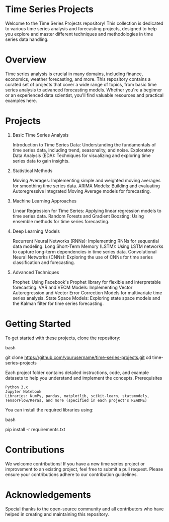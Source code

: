 # Time Series Projects

Welcome to the Time Series Projects repository! This collection is dedicated to various time series analysis and forecasting projects, designed to help you explore and master different techniques and methodologies in time series data handling.

# Overview

Time series analysis is crucial in many domains, including finance, economics, weather forecasting, and more. This repository contains a curated set of projects that cover a wide range of topics, from basic time series analysis to advanced forecasting models. Whether you're a beginner or an experienced data scientist, you'll find valuable resources and practical examples here.

# Projects
1. Basic Time Series Analysis

    Introduction to Time Series Data: Understanding the fundamentals of time series data, including trend, seasonality, and noise.
    Exploratory Data Analysis (EDA): Techniques for visualizing and exploring time series data to gain insights.

2. Statistical Methods

    Moving Averages: Implementing simple and weighted moving averages for smoothing time series data.
    ARIMA Models: Building and evaluating Autoregressive Integrated Moving Average models for forecasting.

3. Machine Learning Approaches

    Linear Regression for Time Series: Applying linear regression models to time series data.
    Random Forests and Gradient Boosting: Using ensemble methods for time series forecasting.

4. Deep Learning Models

    Recurrent Neural Networks (RNNs): Implementing RNNs for sequential data modeling.
    Long Short-Term Memory (LSTM): Using LSTM networks to capture long-term dependencies in time series data.
    Convolutional Neural Networks (CNNs): Exploring the use of CNNs for time series classification and forecasting.

5. Advanced Techniques

    Prophet: Using Facebook's Prophet library for flexible and interpretable forecasting.
    VAR and VECM Models: Implementing Vector Autoregression and Vector Error Correction Models for multivariate time series analysis.
    State Space Models: Exploring state space models and the Kalman filter for time series forecasting.


# Getting Started

To get started with these projects, clone the repository:

bash

git clone https://github.com/yourusername/time-series-projects.git
cd time-series-projects

Each project folder contains detailed instructions, code, and example datasets to help you understand and implement the concepts.
Prerequisites

    Python 3.x
    Jupyter Notebook
    Libraries: NumPy, pandas, matplotlib, scikit-learn, statsmodels, TensorFlow/Keras, and more (specified in each project's README)

You can install the required libraries using:

bash

pip install -r requirements.txt

# Contributions

We welcome contributions! If you have a new time series project or improvement to an existing project, feel free to submit a pull request. Please ensure your contributions adhere to our contribution guidelines.

# Acknowledgements

Special thanks to the open-source community and all contributors who have helped in creating and maintaining this repository.
